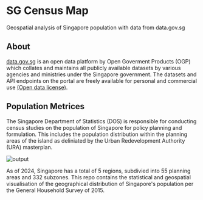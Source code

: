 # SG Census Map
Geospatial analysis of Singapore population with data from data.gov.sg

## About 
[data.gov.sg](https://data.gov.sg/) is an open data platform by Open Goverment Products (OGP) which collates and maintains all publicly available datasets by various agencies and ministries under the Singapore government. The datasets and API endpoints on the portal are freely available for personal and commercial use [(Open data license)](https://data.gov.sg/open-data-licence).

## Population Metrices 
The Singapore Department of Statistics (DOS) is responsible for conducting census studies on the population of Singapore for policy planning and formulation. This includes the population distribution within the planning areas of the island as deliniated by the Urban Redevelopment Authority (URA) masterplan. 

![output](https://github.com/user-attachments/assets/8a3016b7-c6de-48c8-8be5-f4ce01de1650)

As of 2024, Singapore has a total of 5 regions, subdivied into 55 planning areas and 332 subzones. This repo contains the statistical and geospatial visualisation of the geographical distribution of Singapore's population per the General Household Survey of 2015. 


